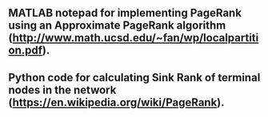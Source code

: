 ## MATLAB notepad for implementing PageRank using an Approximate PageRank algorithm (http://www.math.ucsd.edu/~fan/wp/localpartition.pdf).

## Python code for calculating Sink Rank of terminal nodes in the network (https://en.wikipedia.org/wiki/PageRank).
